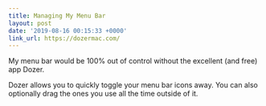 ```yaml
---
title: Managing My Menu Bar
layout: post
date: '2019-08-16 00:15:33 +0000'
link_url: https://dozermac.com/
---
```

My menu bar would be 100% out of control without the excellent (and free) app Dozer. 

<!--more-->

Dozer allows you to quickly toggle your menu bar icons away. You can also optionally drag the ones you use all the time outside of it.
